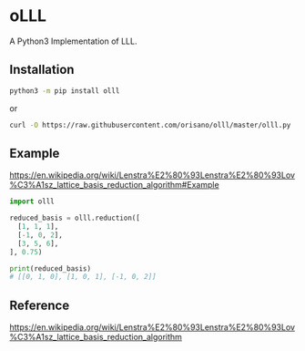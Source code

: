 # oLLL
A Python3 Implementation of LLL.

## Installation
```bash
python3 -m pip install olll
```
or
```bash
curl -O https://raw.githubusercontent.com/orisano/olll/master/olll.py
```

## Example
https://en.wikipedia.org/wiki/Lenstra%E2%80%93Lenstra%E2%80%93Lov%C3%A1sz_lattice_basis_reduction_algorithm#Example

```python
import olll

reduced_basis = olll.reduction([
  [1, 1, 1],
  [-1, 0, 2],
  [3, 5, 6],
], 0.75)

print(reduced_basis)
# [[0, 1, 0], [1, 0, 1], [-1, 0, 2]]
```

## Reference
https://en.wikipedia.org/wiki/Lenstra%E2%80%93Lenstra%E2%80%93Lov%C3%A1sz_lattice_basis_reduction_algorithm
